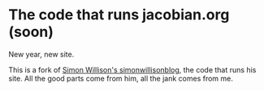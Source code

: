 # The code that runs jacobian.org (soon)

New year, new site.

This is a fork of [Simon Willison's simonwillisonblog](https://github.com/simonw/simonwillisonblog), the code that runs his site. All the good parts come from him, all the jank comes from me.
